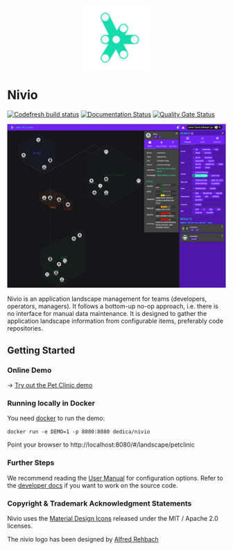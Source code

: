 <p style="text-align: center"><img src="https://raw.githubusercontent.com/dedica-team/nivio/develop/src/main/resources/static/icons/svg/nivio.svg" width="150" height="150" alt="Logo" style="vertical-align: bottom" /> </p>

# Nivio

[![Codefresh build status]( https://g.codefresh.io/api/badges/pipeline/bonndan_marketplace/bonndan%2Fnivio%2Fnivio?branch=master&key=eyJhbGciOiJIUzI1NiJ9.NWJlYTgxZWRhNzdkMDhhODRjODYxZmU2.88EHYpdcpUKruW-DV6OcNQJxl90u4b7dlUCsHlYSlww&type=cf-1)]( https://g.codefresh.io/pipelines/nivio/builds?repoOwner=bonndan&repoName=nivio&serviceName=bonndan%2Fnivio&filter=trigger:build~Build;branch:master;pipeline:5bea8282f75e1713cc9ed5ad~nivio)
[![Documentation Status](https://readthedocs.org/projects/nivio/badge/?version=master)](https://nivio.readthedocs.io/en/master/?badge=master)
[![Quality Gate Status](https://sonarcloud.io/api/project_badges/measure?project=dedica-team_nivio&metric=alert_status)](https://sonarcloud.io/dashboard?id=dedica-team_nivio)

 ![layoutedArtifact graph](https://raw.githubusercontent.com/dedica-team/nivio/develop/docs/gui.png)
 
Nivio is an application landscape management for teams (developers, operators, managers). It follows a bottom-up no-op 
approach, i.e. there is no interface for manual data maintenance. It is designed to gather the application landscape
information from configurable items, preferably code repositories.


 

## Getting Started

### Online Demo

&rarr; [Try out the Pet Clinic demo](https://nivio-demo.herokuapp.com/)


### Running locally in Docker

You need [docker](https://docker.com) to run the demo:

    docker run -e DEMO=1 -p 8080:8080 dedica/nivio

Point your browser to http://localhost:8080/#/landscape/petclinic


### Further Steps

We recommend reading the [User Manual](https://nivio.readthedocs.io/en/latest) for configuration options. Refer to the [developer docs](development.md) if you want to work on the source code.




### Copyright & Trademark Acknowledgment Statements


Nivio uses the [Material Design Icons](https://materialdesignicons.com/) released under the MIT / Apache 2.0 licenses.

The nivio logo has been designed by [Alfred Rehbach](https://alfredrehbach.de)
